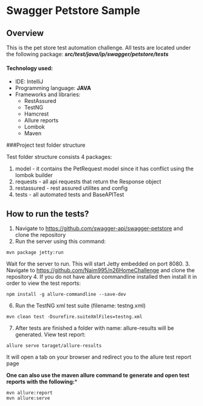 # Swagger Petstore Sample

## Overview
This is the pet store test automation challenge. All tests are located under the following package: ***src/test/java/ip/swagger/petstore/tests***  
#### Technology used:
- IDE: IntelliJ
- Programming language: **JAVA**
- Frameworks and libraries: 
  - RestAssured
  - TestNG
  - Hamcrest
  - Allure reports
  - Lombok
  - Maven

###Project test folder structure

Test folder structure consists 4 packages:
1. model - it contains the PetRequest model since it has conflict using the lombok builder
2. requests - all api requests that return the Response object 
3. restassured - rest assured utilites and config
4. tests - all automated tests and BaseAPITest 

## How to run the tests?

1. Navigate to https://github.com/swagger-api/swagger-petstore and clone the repository
2. Run the server using this command:
```
mvn package jetty:run
```   
Wait for the server to run. This will start Jetty embedded on port 8080.
3. Navigate to https://github.com/Naim995/n26HomeChallenge and clone the repository
4. If you do not have allure commandline installed then install it in order to view the test reports:
```
npm install -g allure-commandline --save-dev
```

6.  Run the TestNG xml test suite (filename: testng.xml) 
```
mvn clean test -Dsurefire.suiteXmlFiles=testng.xml
```

7. After tests are finished a folder with name: allure-results will be generated. View test report:
```
allure serve taraget/allure-results
```
It will open a tab on your browser and redirect you to the allure test report page

**One can also use the maven allure command te generate and open test reports with the following:***
```
mvn allure:report
mvn allure:serve
```
